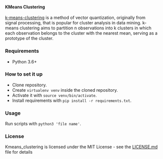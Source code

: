 #### KMeans Clustering  

[k-means-clustering](http://en.wikipedia.org/wiki/K-means_clustering) is a method of vector quantization, originally from signal processing, that is popular for cluster analysis in data mining. k-means clustering aims to partition n observations into k clusters in which each observation belongs to the cluster with the nearest mean, serving as a prototype of the cluster.

### Requirements

* Python 3.6+

### How to set it up

* Clone repository.
* Create `virtualenv venv` inside the cloned repository.
* Activate it with `source venv/bin/activate`.
* Install requirements with `pip install -r requirements.txt`.

### Usage

Run scripts with `python3 'file name'`.

### License

Kmeans_clustering is licensed under the MIT License - see the [LICENSE.md](LICENSE.md) file for details